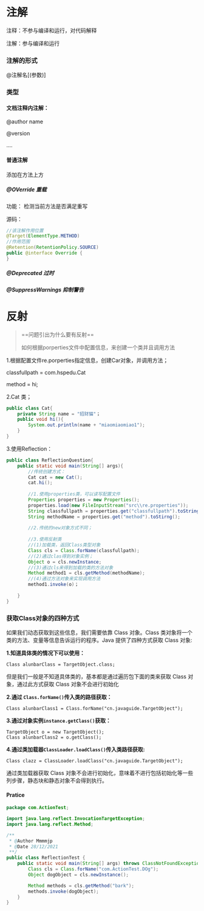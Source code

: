 # 注解

注释：不参与编译和运行，对代码解释

注解：参与编译和运行



### 注解的形式

@注解名[(参数)]



### 类型

#### 文档注释内注解：

@author name

@version 

....



#### 普通注解

添加在方法上方

##### @OVerride 重载

功能： 检测当前方法是否满足重写

源码：

```java
//该注解作用位置
@Target(ElementType.METHOD)
//作用范围
@Retention(RetentionPolicy.SOURCE)
public @interface Override {
}
```



##### @Deprecated 过时



##### @SuppressWarnings 抑制警告



# 反射   

> ==问题引出为什么要有反射==
>
> 如何根据porperties文件中配置信息，来创建一个类并且调用方法

1.根据配置文件re.porperties指定信息，创建Car对象，并调用方法；

classfullpath = com.hspedu.Cat

method = hi;



2.Cat 类；

```java
public class Cat{
    private String name = "招财猫"；
    public void hi(){
        System.out.println(name + "miaomiaomiao1");
    }
}
```

3.使用Reflection：

```java
public class ReflectionQuestion{
    public static void main(String[] args){
        //传统创建方式：
        Cat cat = new Cat();
        cat.hi();
        
        //1.使用properties类，可以读写配置文件
        Properties properties = new Properties();
        properties.load(new FileInputStream("src\\re.properties"));
        String classfullpath = properties.get("classfullpath").toString();
        String methodName = properties.get("method").toStirng();
        
        //2.传统的new对象方式不同；
        
        //3.使用反射类
       	//(1)加载类，返回Class类型对象
        Class cls = Class.forName(classfullpath);
        //(2)通过clas得到对象实例；
        Object o = cls.newInstance;
        //(3)通过cls来得到加载的类的方法对象
        Method method1 = cls.getMethod(methodName);
        //(4)通过方法对象来实现调用方法
        method1.invoke(o)；
        
    }
}
```



### 获取Class对象的四种方式

如果我们动态获取到这些信息，我们需要依靠 Class 对象。Class 类对象将一个类的方法、变量等信息告诉运行的程序。Java 提供了四种方式获取 Class 对象:

**1.知道具体类的情况下可以使用：**

```
Class alunbarClass = TargetObject.class;
```

但是我们一般是不知道具体类的，基本都是通过遍历包下面的类来获取 Class 对象，通过此方式获取 Class 对象不会进行初始化

**2.通过 `Class.forName()`传入类的路径获取：**

```
Class alunbarClass1 = Class.forName("cn.javaguide.TargetObject");
```

**3.通过对象实例`instance.getClass()`获取：**

```
TargetObject o = new TargetObject();
Class alunbarClass2 = o.getClass();
```

**4.通过类加载器`ClassLoader.loadClass()`传入类路径获取:**

```
Class clazz = ClassLoader.loadClass("cn.javaguide.TargetObject");
```

通过类加载器获取 Class 对象不会进行初始化，意味着不进行包括初始化等一些列步骤，静态块和静态对象不会得到执行。









#### Pratice

```java
package com.ActionTest;

import java.lang.reflect.InvocationTargetException;
import java.lang.reflect.Method;

/**
 * @Author Mmmmjp
 * @Date 28/12/2021
 **/
public class ReflectionTest {
    public static void main(String[] args) throws ClassNotFoundException, NoSuchMethodException, InvocationTargetException, IllegalAccessException, InstantiationException {
        Class cls = Class.forName("com.ActionTest.DOg");
        Object dogObject = cls.newInstance();

        Method methods = cls.getMethod("bark");
        methods.invoke(dogObject);
    }
}

```

